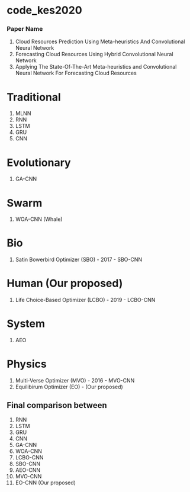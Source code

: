 # code_kes2020

### Paper Name
1. Cloud Resources Prediction Using Meta-heuristics And Convolutional Neural Network 
2. Forecasting Cloud Resources Using Hybrid Convolutional Neural Network 
3. Applying The State-Of-The-Art Meta-heuristics and Convolutional Neural Network For Forecasting Cloud Resources
 

# Traditional 
1. MLNN
2. RNN
3. LSTM
4. GRU
5. CNN

# Evolutionary 
1. GA-CNN

# Swarm 
1. WOA-CNN  (Whale)

# Bio 
1. Satin Bowerbird Optimizer (SBO) - 2017 - SBO-CNN

# Human (Our proposed)
1. Life Choice-Based Optimizer (LCBO) - 2019 - LCBO-CNN

# System
1. AEO 

# Physics 
1. Multi-Verse Optimizer (MVO) - 2016 - MVO-CNN
2. Equilibirum Optimizer (EO) - (Our proposed)


## Final comparison between
1. RNN
2. LSTM
3. GRU
4. CNN
5. GA-CNN
6. WOA-CNN
7. LCBO-CNN
8. SBO-CNN
9. AEO-CNN
10. MVO-CNN
11. EO-CNN (Our proposed)

